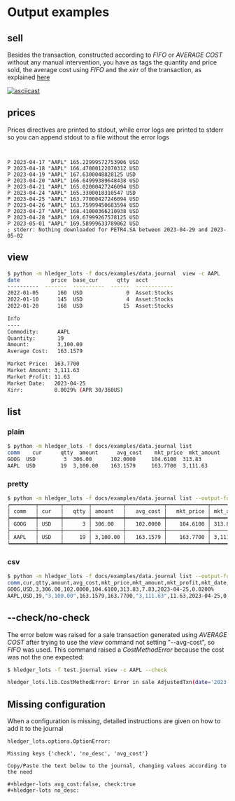 # Output examples
## sell

Besides the transaction, constructed according to *FIFO* or *AVERAGE COST* without any manual intervention, you have as tags the quantity and price sold, the average cost using *FIFO* and the *xirr* of the transaction, as explained [here](README.md#xirr) 

[![asciicast](https://asciinema.org/a/zzEMCtDAlqAlza1hMlxynKMWy.svg)](https://asciinema.org/a/zzEMCtDAlqAlza1hMlxynKMWy)

## prices

Prices directives are printed to stdout, while error logs are printed to stderr so you can append stdout to a file without the error logs

```text


P 2023-04-17 "AAPL" 165.22999572753906 USD
P 2023-04-18 "AAPL" 166.47000122070312 USD
P 2023-04-19 "AAPL" 167.6300048828125 USD
P 2023-04-20 "AAPL" 166.64999389648438 USD
P 2023-04-21 "AAPL" 165.02000427246094 USD
P 2023-04-24 "AAPL" 165.3300018310547 USD
P 2023-04-25 "AAPL" 163.77000427246094 USD
P 2023-04-26 "AAPL" 163.75999450683594 USD
P 2023-04-27 "AAPL" 168.41000366210938 USD
P 2023-04-28 "AAPL" 169.67999267578125 USD
P 2023-05-01 "AAPL" 169.58999633789062 USD
; stderr: Nothing downloaded for PETR4.SA between 2023-04-29 and 2023-05-02
```

## view

```bash
$ python -m hledger_lots -f docs/examples/data.journal  view -c AAPL
date          price  base_cur      qtty  acct
----------  -------  ----------  ------  ------------
2022-01-05      160  USD              0  Asset:Stocks
2022-01-10      145  USD              4  Asset:Stocks
2022-01-20      168  USD             15  Asset:Stocks

Info
----
Commodity:      AAPL
Quantity:       19
Amount:         3,100.00
Average Cost:   163.1579

Market Price:  163.7700
Market Amount: 3,111.63
Market Profit: 11.63
Market Date:   2023-04-25
Xirr:          0.0029% (APR 30/360US)

```

## list

### plain

```bash
$ python -m hledger_lots -f docs/examples/data.journal list
comm    cur      qtty  amount      avg_cost    mkt_price  mkt_amount      mkt_profit  mkt_date    xirr
GOOG  USD         3  306.00      102.0000     104.6100  313.83              7.8300  2023-04-25  0.0200%
AAPL  USD        19  3,100.00    163.1579     163.7700  3,111.63           11.6300  2023-04-25  0.0029%
```

### pretty

```bash
$ python -m hledger_lots -f docs/examples/data.journal list --output-format pretty
┍━━━━━━━━┯━━━━━━━┯━━━━━━━━┯━━━━━━━━━━┯━━━━━━━━━━━━┯━━━━━━━━━━━━━┯━━━━━━━━━━━━━━┯━━━━━━━━━━━━━━┯━━━━━━━━━━━━┯━━━━━━━━━┑
│ comm   │ cur   │   qtty │ amount   │   avg_cost │   mkt_price │ mkt_amount   │   mkt_profit │ mkt_date   │ xirr    │
┝━━━━━━━━┿━━━━━━━┿━━━━━━━━┿━━━━━━━━━━┿━━━━━━━━━━━━┿━━━━━━━━━━━━━┿━━━━━━━━━━━━━━┿━━━━━━━━━━━━━━┿━━━━━━━━━━━━┿━━━━━━━━━┥
│ GOOG   │ USD   │      3 │ 306.00   │   102.0000 │    104.6100 │ 313.83       │       7.8300 │ 2023-04-25 │ 0.0200% │
├────────┼───────┼────────┼──────────┼────────────┼─────────────┼──────────────┼──────────────┼────────────┼─────────┤
│ AAPL   │ USD   │     19 │ 3,100.00 │   163.1579 │    163.7700 │ 3,111.63     │      11.6300 │ 2023-04-25 │ 0.0029% │
┕━━━━━━━━┷━━━━━━━┷━━━━━━━━┷━━━━━━━━━━┷━━━━━━━━━━━━┷━━━━━━━━━━━━━┷━━━━━━━━━━━━━━┷━━━━━━━━━━━━━━┷━━━━━━━━━━━━┷━━━━━━━━━┙
```

### csv

```bash
$ python -m hledger_lots -f docs/examples/data.journal list --output-format csv
comm,cur,qtty,amount,avg_cost,mkt_price,mkt_amount,mkt_profit,mkt_date,xirr
GOOG,USD,3,306.00,102.0000,104.6100,313.83,7.83,2023-04-25,0.0200%
AAPL,USD,19,"3,100.00",163.1579,163.7700,"3,111.63",11.63,2023-04-25,0.0029%
```

## --check/no-check

The error below was raised for a sale transaction generated using *AVERAGE COST* after trying to use the *view* command not setting "--avg-cost", so *FIFO* was used. This command raised a *CostMethodError* because the cost was not the one expected:

```bash
$ hledger_lots -f test.journal view -c AAPL --check

hledger_lots.lib.CostMethodError: Error in sale AdjustedTxn(date='2023-03-10', price=1.3066666667, base_cur='BRL', qtty=-15, acct='Ativo:Acoes:AAPL'). Correct price should be 1.2 in currency BRL*
```

## Missing configuration

When a configuration is missing, detailed instructions are given on how to add it to the journal

```text
hledger_lots.options.OptionError: 

Missing keys {'check', 'no_desc', 'avg_cost'}

Copy/Paste the text below to the journal, changing values according to the need

#+hledger-lots avg_cost:false, check:true
#+hledger-lots no_desc:
    
```

